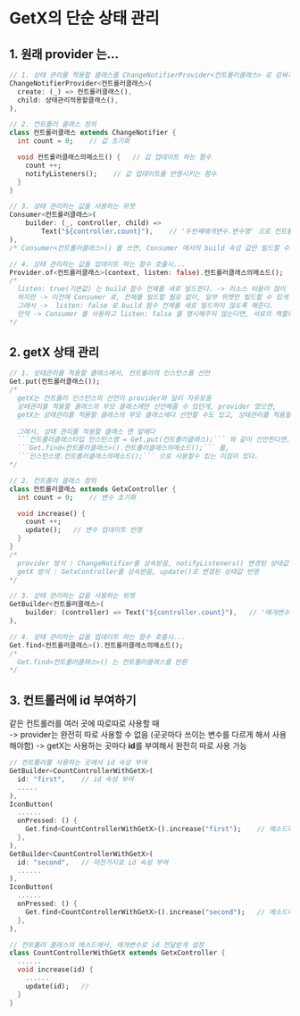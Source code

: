 # GetX의 단순 상태 관리

## 1. 원래 provider 는...

```dart
// 1. 상태 관리를 적용할 클래스를 ChangeNotifierProvider<컨트롤러클래스> 로 감싸기 
ChangeNotifierProvider<컨트롤러클래스>(
  create: (_) => 컨트롤러클래스(),
  child: 상태관리적용할클래스(),
),

// 2. 컨트롤러 클래스 정의
class 컨트롤러클래스 extends ChangeNotifier {
  int count = 0;    // 값 초기화

  void 컨트롤러클래스의메소드() {   // 값 업데이트 하는 함수
    count ++;
    notifyListeners();    // 값 업데이트를 반영시키는 함수
  }
}

// 3. 상태 관리하는 값을 사용하는 위젯
Consumer<컨트롤러클래스>(
    builder: (_, controller, child) =>
        Text("${controller.count}"),    // '두번째매개변수.변수명' 으로 컨트롤러 클래스의 값 불러오기 
),
/* Consumer<컨트롤러클래스>() 를 쓰면, Consumer 에서의 build 속성 값만 빌드할 수 있다. */

// 4. 상태 관리하는 값을 업데이트 하는 함수 호출시...
Provider.of<컨트롤러클래스>(context, listen: false).컨트롤러클래스의메소드();
/*
  listen: true(기본값) 는 build 함수 전체를 새로 빌드한다. -> 리소스 비용이 많이 든다.
  하지만 -> 이전에 Consumer 로, 전체를 빌드할 필요 없이, 일부 위젯만 빌드할 수 있게 해줬다. 
  그래서 ->  listen: false 로 build 함수 전체를 새로 빌드하지 않도록 해준다. 
  만약 -> Consumer 를 사용하고 listen: false 를 명시해주지 않는다면, 서로의 역할이 충돌이 나서 에러난다.
*/ 
```


## 2. getX 상태 관리

```dart
// 1. 상태관리를 적용할 클래스에서, 컨트롤러의 인스턴스를 선언
Get.put(컨트롤러클래스());
/*
  getX는 컨트롤러 인스턴스의 선언이 provider와 달리 자유로움 
  상태관리를 적용할 클래스의 부모 클래스에만 선언해줄 수 있던게, provider 였으면,
  getX는 상태관리를 적용할 클래스의 부모 클래스에다 선언할 수도 있고, 상태관리를 적용할 클래스에다 선언할 수도 있다.
  
  그래서, 상태 관리를 적용할 클래스 맨 앞에다
  ```컨트롤러클래스타입 인스턴스명 = Get.put(컨트롤러클래스);``` 와 같이 선언한다면, 
  ```Get.find<컨트롤러클래스>().컨트롤러클래스의메소드();``` 를,
  ```인스턴스명.컨트롤러클래스의메소드();``` 으로 사용할수 있는 이점이 있다.
*/

// 2. 컨트롤러 클래스 정의
class 컨트롤러클래스 extends GetxController {
  int count = 0;    // 변수 초기화

  void increase() {
    count ++;
    update();   // 변수 업데이트 반영
  }
}
/*
  provider 방식 : ChangeNotifier를 상속받음, notifyListeners() 변경된 상태값 반영
  getX 방식 : GetxController를 상속받음, update()로 변경된 상태값 반영
*/

// 3. 상태 관리하는 값을 사용하는 위젯
GetBuilder<컨트롤러클래스>(
    builder: (controller) => Text("${controller.count}"),   // '매개변수.변수명' 으로 컨트롤러 클래스의 값 불러오기
),

// 4. 상태 관리하는 값을 업데이트 하는 함수 호출시...
Get.find<컨트롤러클래스>().컨트롤러클래스의메소드();
/*
  Get.find<컨트롤러클래스>() 는 컨트롤러클래스를 반환
*/
```


## 3. 컨트롤러에 id 부여하기

같은 컨트롤러를 여러 곳에 따로따로 사용할 때  
-> provider는 완전히 따로 사용할 수 없음 (곳곳마다 쓰이는 변수를 다르게 해서 사용해야함)
-> getX는 사용하는 곳마다 **id**를 부여해서 완전히 따로 사용 가능

```dart
// 컨트롤러를 사용하는 곳에서 id 속성 부여
GetBuilder<CountControllerWithGetX>(
  id: "first",    // id 속성 부여
  .....
),
IconButton(
  ......
  onPressed: () {
    Get.find<CountControllerWithGetX>().increase("first");    // 메소드에 id 값을 인자로 넘겨 호출
  },
),
GetBuilder<CountControllerWithGetX>(
  id: "second",   // 마찬가지로 id 속성 부여
  ......
),
IconButton(
  ......
  onPressed: () {
    Get.find<CountControllerWithGetX>().increase("second");   // 메소드에 id 값을 인자로 넘겨 호출
  },
),

// 컨트롤러 클래스의 메소드에서, 매개변수로 id 전달받게 설정
class CountControllerWithGetX extends GetxController {
  ......
  void increase(id) {
    ......
    update(id);   // 
  }
}
```
